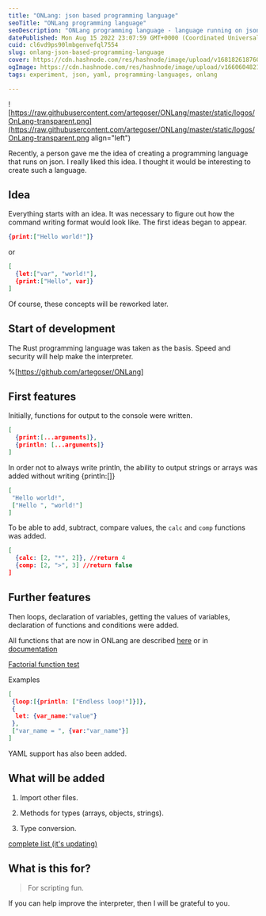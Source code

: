 ```yaml
---
title: "ONLang: json based programming language"
seoTitle: "ONLang programming language"
seoDescription: "ONLang programming language - language running on json"
datePublished: Mon Aug 15 2022 23:07:59 GMT+0000 (Coordinated Universal Time)
cuid: cl6vd9ps90lmbgenvefql7554
slug: onlang-json-based-programming-language
cover: https://cdn.hashnode.com/res/hashnode/image/upload/v1681826187604/b90d4b84-4a06-4383-81a7-e59f5e06fe05.png
ogImage: https://cdn.hashnode.com/res/hashnode/image/upload/v1660604821977/TsuxDsAQm.png
tags: experiment, json, yaml, programming-languages, onlang

---
```


![https://raw.githubusercontent.com/artegoser/ONLang/master/static/logos/OnLang-transparent.png](https://raw.githubusercontent.com/artegoser/ONLang/master/static/logos/OnLang-transparent.png align="left")

Recently, a person gave me the idea of ​​creating a programming language that runs on json. I really liked this idea. I thought it would be interesting to create such a language.

## Idea

Everything starts with an idea. It was necessary to figure out how the command writing format would look like. The first ideas began to appear.

```json
{print:["Hello world!"]}
```

or

```json
[
  {let:["var", "world!"], 
  {print:["Hello", var]}
]
```

Of course, these concepts will be reworked later.

## Start of development

The Rust programming language was taken as the basis. Speed ​​and security will help make the interpreter.

%[https://github.com/artegoser/ONLang] 

## First features

Initially, functions for output to the console were written.

```json
[
  {print:[...arguments]}, 
  {println: [...arguments]}
]
```

In order not to always write println, the ability to output strings or arrays was added without writing {println:\[\]}

```json
[
 "Hello world!", 
 ["Hello ", "world!"]
]
```

To be able to add, subtract, compare values, the `calc` and `comp` functions was added.

```json
[
  {calc: [2, "*", 2]}, //return 4
  {comp: [2, ">", 3] //return false
]
```

## Further features

Then loops, declaration of variables, getting the values ​​of variables, declaration of functions and conditions were added.

All functions that are now in ONLang are described [here](https://github.com/artegoser/ONLang/blob/master/examples/example.json5) or in [documentation](https://github.com/artegoser/ONLang/blob/master/doc/main.md)

[Factorial function test](https://github.com/artegoser/ONLang/blob/master/examples/factorial.json5)

Examples

```json
[
 {loop:[{println: ["Endless loop!"]}]},  
 {
  let: {var_name:"value"}
 }, 
 ["var_name = ", {var:"var_name"}]
]
```

YAML support has also been added.

## What will be added

1. Import other files.
    
2. Methods for types (arrays, objects, strings).
    
3. Type conversion.
    

[complete list (it's updating)](https://github.com/artegoser/ONLang/blob/master/ROADMAP.md)

## What is this for?

> For scripting fun.

If you can help improve the interpreter, then I will be grateful to you.